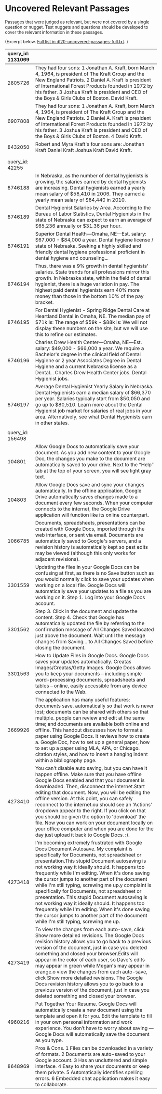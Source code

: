 # Uncovered Relevant Passages

Passages that were judged as relevant, but were not covered by a single question or nugget. Test nuggets and questions should be developed to cover the relevant information in these passages.


(Excerpt below. [Full list in dl20-uncovered-passages-full.txt](dl20-uncovered-passages-full.txt). )

| query\_id: 1131069 |  |
| :-- | :-- |
| 2805726 | They had four sons: 1 Jonathan A. Kraft, born March 4, 1964, is president of The Kraft Group and the New England Patriots. 2 Daniel A. Kraft is president of International Forest Products founded in 1972 by his father. 3 Joshua Kraft is president and CEO of the Boys & Girls Clubs of Boston. David Kraft. |
| 6907808 | They had four sons: 1 Jonathan A. Kraft, born March 4, 1964, is president of The Kraft Group and the New England Patriots. 2 Daniel A. Kraft is president of International Forest Products founded in 1972 by his father. 3 Joshua Kraft is president and CEO of the Boys & Girls Clubs of Boston. 4 David Kraft. |
| 8432050 | Robert and Myra Kraft's four sons are: Jonathan Kraft Daniel Kraft Joshua Kraft David Kraft. |
|  |  |
|  |  |
| query\_id: 42255 |  |
| 8746188 | In Nebraska, as the number of dental hygienists is growing, the salaries earned by dental hygienists are increasing. Dental hygienists earned a yearly mean salary of $58,410 in 2006. They earned a yearly mean salary of $64,440 in 2010. |
| 8746189 | Dental Hygienist Salaries by Area. According to the Bureau of Labor Statistics, Dental Hygienists in the state of Nebraska can expect to earn an average of $65,236 annually or $31.36 per hour. |
| 8746191 | Superior Dental Health—Omaha, NE—Est. salary: $67,000 - $84,000 a year. Dental hygiene license / state of Nebraska. Seeking a highly skilled and friendly dental hygiene professional proficient in dental hygiene and counseling... |
| 8746194 | Thus, there was a 9% growth in dental hygienists' salaries. State trends for all professions mirror this growth. In Nebraska state, within the field of dental hygienist, there is a huge variation in pay. The highest paid dental hygienists earn 40% more money than those in the bottom 10% of the pay bracket. |
| 8746195 | For Dental Hygienist - Spring Ridge Dental Care at Heartland Dental in Omaha, NE. The median pay of $71k is: The range of $59k - $88k is: We will not display these numbers on the site, but we will use this to refine our estimates. |
| 8746196 | Charles Drew Health Center—Omaha, NE—Est. salary: $49,000 - $66,000 a year. We require a Bachelor's degree in the clinical field of Dental Hygiene or 2 year Associates Degree in Dental Hygiene and a current Nebraska license as a Dental... Charles Drew Health Center jobs. Dental Hygienist jobs. |
| 8746197 | Average Dental Hygienist Yearly Salary in Nebraska. Dental Hygienists earn a median salary of $66,370 per year. Salaries typically start from $50,050 and go up to $80,510. Learn more about the Dental Hygienist job market for salaries of real jobs in your area. Alternatively, see what Dental Hygienists earn in other states. |
|  |  |
| query\_id: 156498 |  |
| 104801 | Allow Google Docs to automatically save your document. As you add new content to your Google Doc, the changes you make to the document are automatically saved to your drive. Next to the “Help” tab at the top of your screen, you will see light gray text. |
| 104803 | Allow Google Docs save and sync your changes automatically. In the offline application, Google Drive automatically saves changes made to a document every few seconds. When your computer connects to the internet, the Google Drive application will function like its online counterpart. |
| 1066785 | Documents, spreadsheets, presentations can be created with Google Docs, imported through the web interface, or sent via email. Documents are automatically saved to Google's servers, and a revision history is automatically kept so past edits may be viewed (although this only works for adjacent revisions). |
| 3301559 | Updating the files in your Google Docs can be confusing at first, as there is no Save button such as you would normally click to save your updates when working on a local file. Google Docs will automatically save your updates to a file as you are working on it. Step 1. Log into your Google Docs account. |
| 3301562 | Step 3. Click in the document and update the content. Step 4. Check that Google has automatically updated the file by referring to the confirmation message of All Changes Saved located just above the document. Wait until the message changes from Saving... to All Changes Saved before closing the document. |
| 3301563 | How to Update Files in Google Docs. Google Docs saves your updates automatically. Creatas Images/Creatas/Getty Images. Google Docs allows you to keep your documents – including simple word-processing documents, spreadsheets and tables – online, easily accessible from any device connected to the Web. |
| 3669926 | The application has many useful features: documents save. automatically so that work is never lost; documents can be shared with others so that multiple. people can review and edit at the same time; and documents are available both online and offline. This handout discusses how to format a paper using Google Docs. It reviews how to create a. Google Doc, how to set up a general paper, how to set up a paper using MLA, APA, or Chicago. citation styles, and how to insert a hanging indent within a bibliography page. |
| 4273410 | You can't disable auto saving, but you can have it happen offline. Make sure that you have offline Google Docs enabled and that your document is downloaded. Then, disconnect the internet.Start editing that document. Now, you will be editing the offline version. At this point, you can safely reconnect to the internet.ou should see an 'Actions' dropdown appear to the right. If you click on that you should be given the option to 'download' the file. Now you can work on your document locally on your office computer and when you are done for the day just upload it back to Google Docs. :). |
| 4273418 | I'm becoming extremely frustrated with Google Docs Document Autosave. My complaint is specifically for Documents, not spreadsheet or presentation.This stupid Document autosaving is not working way it ideally should. It happens too frequently while I'm editing. When it's done saving the cursor jumps to another part of the document while I'm still typing, screwing me up.y complaint is specifically for Documents, not spreadsheet or presentation. This stupid Document autosaving is not working way it ideally should. It happens too frequently while I'm editing. When it's done saving the cursor jumps to another part of the document while I'm still typing, screwing me up. |
| 4273419 | To view the changes from each auto-save, click Show more detailed revisions. The Google Docs revision history allows you to go back to a previous version of the document, just in case you deleted something and closed your browser.Edits will appear in the color of each user, so Dave's edits may appear in green while Megan's may appear in orange.o view the changes from each auto-save, click Show more detailed revisions. The Google Docs revision history allows you to go back to a previous version of the document, just in case you deleted something and closed your browser. |
| 4960216 | Put Together Your Resume. Google Docs will automatically create a new document using the template and open it for you. Edit the template to fill in your own personal information and work experience. You don’t have to worry about saving — Google Docs will automatically save the document as you type. |
| 8648969 | Pros & Cons. 1 Files can be downloaded in a variety of formats. 2 Documents are auto-saved to your Google account. 3 Has an uncluttered and simple interface. 4 Easy to share your documents or keep them private. 5 Automatically identifies spelling errors. 6 Embedded chat application makes it easy to collaborate. |
